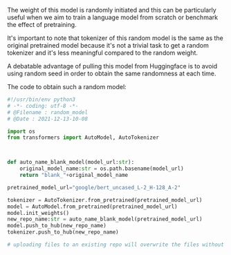 The weight of this model is randomly initiated and this can be particularly useful when we aim to train a language model from scratch or benchmark the effect of pretraining.

It's important to note that tokenizer of this random model is the same as the original pretrained model because it's not a trivial task to get a random tokenizer and it's less meaningful compared to the random weight.

A debatable advantage of pulling this model from Huggingface is to avoid using random seed in order to obtain the same randomness at each time.

The code to obtain such a random model:

```python
#!/usr/bin/env python3
# -*- coding: utf-8 -*-
# @Filename : random_model
# @Date : 2021-12-13-10-08

import os
from transformers import AutoModel, AutoTokenizer



def auto_name_blank_model(model_url:str):
    original_model_name:str = os.path.basename(model_url)
    return "blank_"+original_model_name

pretrained_model_url="google/bert_uncased_L-2_H-128_A-2"

tokenizer = AutoTokenizer.from_pretrained(pretrained_model_url)
model = AutoModel.from_pretrained(pretrained_model_url)
model.init_weights()
new_repo_name:str = auto_name_blank_model(pretrained_model_url)
model.push_to_hub(new_repo_name)
tokenizer.push_to_hub(new_repo_name)

# uploading files to an existing repo will overwrite the files without prompt.
```